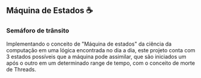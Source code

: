 ## Máquina de Estados :coffee:

### Semáforo de trânsito
<p align="left">
Implementando o conceito de "Máquina de estados" da ciência da computação em uma lógica encontrada no dia a dia, este projeto conta com 3 estados possíveis que a máquina pode assimilar, que são iniciados um após o outro em um determinado range de tempo, com o conceito de morte de Threads. 

